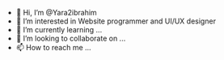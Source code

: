 - 👋 Hi, I’m @Yara2ibrahim
- 👀 I’m interested in Website programmer and UI/UX designer
- 🌱 I’m currently learning ...
- 💞️ I’m looking to collaborate on ...
- 📫 How to reach me ...

<!---
Yara2ibrahim/Yara2ibrahim is a ✨ special ✨ repository because its `README.md` (this file) appears on your GitHub profile.
You can click the Preview link to take a look at your changes.
--->
